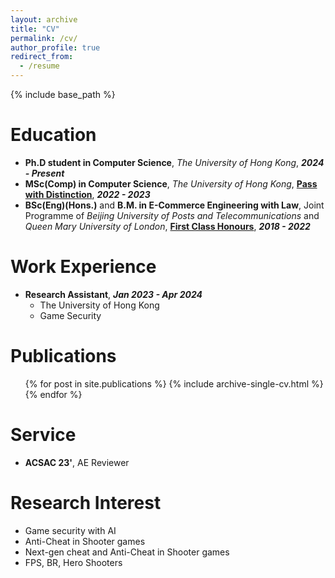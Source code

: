 ```yaml
---
layout: archive
title: "CV"
permalink: /cv/
author_profile: true
redirect_from:
  - /resume
---
```


{% include base_path %}

Education
======

* **Ph.D student in Computer Science**, *The University of Hong Kong*, ***2024 - Present***
* **MSc(Comp) in Computer Science**, *The University of Hong Kong*, **<ins>Pass with Distinction</ins>**, ***2022 - 2023***
* **BSc(Eng)(Hons.)** and **B.M. in E-Commerce Engineering with Law**, Joint Programme of *Beijing University of Posts and Telecommunications* and *Queen Mary University of London*, **<ins>First Class Honours</ins>**, ***2018 - 2022***

Work Experience
======
* **Research Assistant**, ***Jan 2023 - Apr 2024***
  * The University of Hong Kong
  * Game Security

<!-- * Summer 2021: Research Assistant
  * University of Michigan
  * Modern Compiler Construction and Optimization -->
  
<!-- Skills
======
* Skill 1
* Skill 2
  * Sub-skill 2.1
  * Sub-skill 2.2
  * Sub-skill 2.3
* Skill 3 -->

Publications
======
  <ul>{% for post in site.publications %}
    {% include archive-single-cv.html %}
  {% endfor %}</ul>
  
<!-- Talks
======
  <ul>{% for post in site.talks %}
    {% include archive-single-talk-cv.html %}
  {% endfor %}</ul> -->
  
<!-- Teaching
======
  <ul>{% for post in site.teaching %}
    {% include archive-single-cv.html %}
  {% endfor %}</ul> -->
  
Service
======
* **ACSAC 23'**, AE Reviewer

Research Interest
======
* Game security with AI
* Anti-Cheat in Shooter games
* Next-gen cheat and Anti-Cheat in Shooter games
* FPS, BR, Hero Shooters
